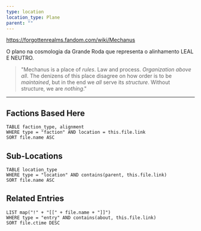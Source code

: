 ```yaml
---
type: location
location_type: Plane
parent: ""
---
```

https://forgottenrealms.fandom.com/wiki/Mechanus 

O plano na cosmologia da Grande Roda que representa o alinhamento LEAL E NEUTRO. 

> "Mechanus is a place of _rules_. Law and process. _Organization above all_. The denizens of this place disagree on how order is to be _maintained_, but in the end we _all_ serve its _structure_. Without structure, we are _nothing_."

---
## Factions Based Here
```dataview
TABLE faction_type, alignment
WHERE type = "faction" AND location = this.file.link
SORT file.name ASC
```

## Sub-Locations
```dataview
TABLE location_type
WHERE type = "location" AND contains(parent, this.file.link)
SORT file.name ASC
```

## Related Entries
```dataview
LIST map("!" + "[[" + file.name + "]]")
WHERE type = "entry" AND contains(about, this.file.link)
SORT file.ctime DESC